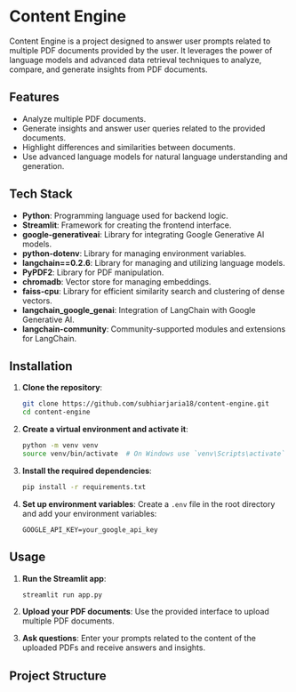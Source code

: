 # Content Engine

Content Engine is a project designed to answer user prompts related to multiple PDF documents provided by the user. It leverages the power of language models and advanced data retrieval techniques to analyze, compare, and generate insights from PDF documents.

## Features

- Analyze multiple PDF documents.
- Generate insights and answer user queries related to the provided documents.
- Highlight differences and similarities between documents.
- Use advanced language models for natural language understanding and generation.

## Tech Stack

- **Python**: Programming language used for backend logic.
- **Streamlit**: Framework for creating the frontend interface.
- **google-generativeai**: Library for integrating Google Generative AI models.
- **python-dotenv**: Library for managing environment variables.
- **langchain==0.2.6**: Library for managing and utilizing language models.
- **PyPDF2**: Library for PDF manipulation.
- **chromadb**: Vector store for managing embeddings.
- **faiss-cpu**: Library for efficient similarity search and clustering of dense vectors.
- **langchain_google_genai**: Integration of LangChain with Google Generative AI.
- **langchain-community**: Community-supported modules and extensions for LangChain.

## Installation

1. **Clone the repository**:
    ```bash
    git clone https://github.com/subhiarjaria18/content-engine.git
    cd content-engine
    ```

2. **Create a virtual environment and activate it**:
    ```bash
    python -m venv venv
    source venv/bin/activate  # On Windows use `venv\Scripts\activate`
    ```

3. **Install the required dependencies**:
    ```bash
    pip install -r requirements.txt
    ```

4. **Set up environment variables**:
    Create a `.env` file in the root directory and add your environment variables:
    ```env
    GOOGLE_API_KEY=your_google_api_key
    ```

## Usage

1. **Run the Streamlit app**:
    ```bash
    streamlit run app.py
    ```

2. **Upload your PDF documents**: Use the provided interface to upload multiple PDF documents.

3. **Ask questions**: Enter your prompts related to the content of the uploaded PDFs and receive answers and insights.

## Project Structure

